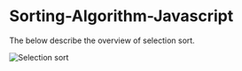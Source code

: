 # Sorting-Algorithm-Javascript

The below describe the overview of selection sort.

![](https://github.com/coder-learning/Sorting-Algorithm-Javascript/blob/master/images/GIFMaker.org_RXOuAv.gif?raw=true "Selection sort")
